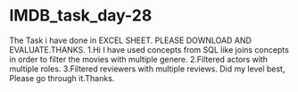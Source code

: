 # IMDB_task_day-28
The Task i have done in EXCEL SHEET. PLEASE DOWNLOAD AND EVALUATE.THANKS.
1.Hi I have used concepts from SQL like joins concepts in order to filter the movies with multiple genere.
2.Filtered actors with multiple roles.
3.Filtered reviewers with multiple reviews.
Did my level best, Please go through it.Thanks.
